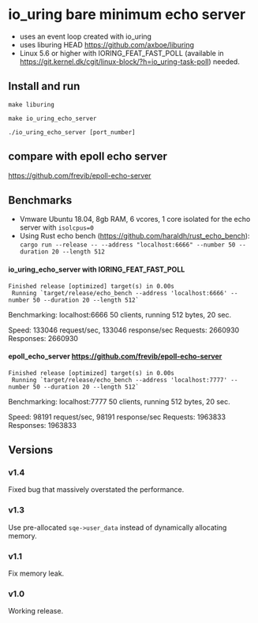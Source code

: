 # io_uring bare minimum echo server
* uses an event loop created with io_uring
* uses liburing HEAD https://github.com/axboe/liburing
* Linux 5.6 or higher with IORING_FEAT_FAST_POLL (available in https://git.kernel.dk/cgit/linux-block/?h=io_uring-task-poll) needed.


## Install and run
`make liburing`

`make io_uring_echo_server`

`./io_uring_echo_server [port_number]`

## compare with epoll echo server
https://github.com/frevib/epoll-echo-server


## Benchmarks

* Vmware Ubuntu 18.04, 8gb RAM, 6 vcores, 1 core isolated for the echo server with `isolcpus=0`
* Using Rust echo bench (https://github.com/haraldh/rust_echo_bench): `cargo run --release -- --address "localhost:6666" --number 50 --duration 20 --length 512`

#### io_uring_echo_server with IORING_FEAT_FAST_POLL
    Finished release [optimized] target(s) in 0.00s
     Running `target/release/echo_bench --address 'localhost:6666' --number 50 --duration 20 --length 512`
Benchmarking: localhost:6666
50 clients, running 512 bytes, 20 sec.

Speed: 133046 request/sec, 133046 response/sec
Requests: 2660930
Responses: 2660930



#### epoll_echo_server https://github.com/frevib/epoll-echo-server
    Finished release [optimized] target(s) in 0.00s
     Running `target/release/echo_bench --address 'localhost:7777' --number 50 --duration 20 --length 512`
Benchmarking: localhost:7777
50 clients, running 512 bytes, 20 sec.

Speed: 98191 request/sec, 98191 response/sec
Requests: 1963833
Responses: 1963833




## Versions

### v1.4
Fixed bug that massively overstated the performance.

### v1.3
Use pre-allocated `sqe->user_data` instead of dynamically allocating memory.

### v1.1
Fix memory leak.

### v1.0
Working release.